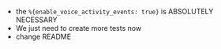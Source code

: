 - the `%{enable_voice_activity_events: true}` is ABSOLUTELY NECESSARY
- We just need to create more tests now
- change README
